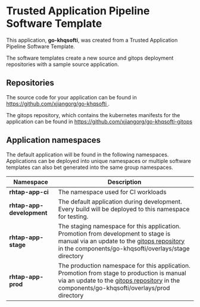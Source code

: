 # Trusted Application Pipeline Software Template

This application, **go-khqsofti**, was created from a Trusted Application Pipeline Software Template.

The software templates create a new source and gitops deployment repositories with a sample source application. 

## Repositories

The source code for your application can be found in [https://github.com/xjiangorg/go-khqsofti ](https://github.com/xjiangorg/go-khqsofti ).
 
The gitops repository, which contains the kubernetes manifests for the application can be found in 
[https://github.com/xjiangorg/go-khqsofti-gitops ](https://github.com/xjiangorg/go-khqsofti-gitops ) 

## Application namespaces 

The default application will be found in the following namespaces. Applications can be deployed into unique namespaces or multiple software templates can also bet generated into the same group namespaces.  

|  Namespace   |  Description   |  
| -------- | -------- |
| **rhtap-app-ci** | The namespace used for CI workloads |
| **rhtap-app-development** | The default application during development. Every build will be deployed to this namespace for testing. |
| **rhtap-app-stage** | The staging namespace for this application. Promotion from development to stage is manual via an update to the [gitops repository](https://github.com/xjiangorg/go-khqsofti-gitops ) in the components/go-khqsofti/overlays/stage directory |
| **rhtap-app-prod** | The production namespace for this application. Promotion from stage to production is manual via an update to the [gitops repository](https://github.com/xjiangorg/go-khqsofti-gitops ) in the components/go-khqsofti/overlays/prod directory |